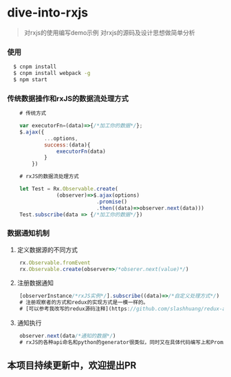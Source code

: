 # dive-into-rxjs

> 对rxjs的使用编写demo示例
> 对rxjs的源码及设计思想做简单分析

### 使用
```bash
  $ cnpm install
  $ cnpm install webpack -g
  $ npm start

```

### 传统数据操作和rxJS的数据流处理方式
```javascript
    # 传统方式

    var executorFn=(data)=>{/*加工你的数据*/};
    $.ajax({
            ...options,
            success:(data){
                executorFn(data)
            }
        })

    # rxJS的数据流处理方式

    let Test = Rx.Observable.create(
                (observer)=>$.ajax(options)
                             .promise()
                             .then((data)=>observer.next(data)))
    Test.subscribe(data => {/*加工你的数据*/})
```

### 数据通知机制
1. 定义数据源的不同方式
```javascript
    rx.Observable.fromEvent
    rx.Observable.create(observer=>/*obserer.next(value)*/)
```
2. 注册数据通知
```javascript
    [observerInstance/*rxJS实例*/].subscribe((data)=>/*自定义处理方式*/)
    # 注册观察者的方式和redux的实现方式是一模一样的。
    # [可以参考我改写的redux源码注释](https://github.com/slashhuang/redux-annotation/blob/master/src/createStore.js)
```
3. 通知执行
```javascript
    observer.next(data/*通知的数据*/)
    # rxJS的各种api命名和python的generator很类似，同时又在具体代码编写上和Promise保持了很高的一致性
```

## 本项目持续更新中，欢迎提出PR







